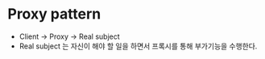 # Proxy pattern
- Client -> Proxy -> Real subject
- Real subject 는 자신이 해야 할 일을 하면서 프록시를 통해 부가기능을 수행한다.
